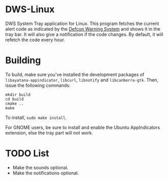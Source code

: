 # DWS-Linux
DWS System Tray application for Linux. This program fetches the current alert code as indicated by the [Defcon Warning System](https://defconwarningsystem.com) and shows it in the tray bar. It will also give a notification if the code changes.
By default, it will refetch the code every hour.

# Building
To build, make sure you've installed the development packages of `libayatana-appindicator`, `libcurl`, `libnotify` and `libcanberra-gtk`.
Then, issue the following commands:
```
mkdir build
cd build
cmake ..
make
```

To install, `sudo make install`.

For GNOME users, be sure to install and enable the Ubuntu AppIndicators extension, else the tray part will not work.

# TODO List
- Make the sounds optional.
- Make the notifications optional.
